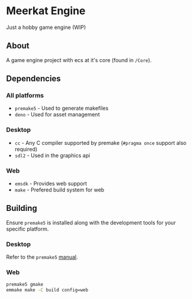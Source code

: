 # Meerkat Engine
Just a hobby game engine (WIP)

## About
A game engine project with ecs at it's core (found in `/Core`).

## Dependencies

### All platforms
* `premake5` - Used to generate makefiles
* `deno` - Used for asset management

### Desktop
* `cc` - Any C compiler supported by premake (`#pragma once` support also required)
* `sdl2` - Used in the graphics api

### Web
* `emsdk` - Provides web support
* `make` - Prefered build system for web

## Building
Ensure `premake5` is installed along with the development tools for your specific platform.

### Desktop
Refer to the `premake5` [manual](https://premake.github.io/docs/Using-Premake).

### Web
```sh
premake5 gmake
emmake make -C build config=web
```
